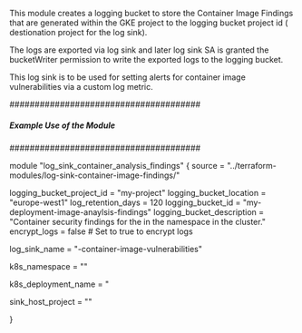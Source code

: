 This module creates a logging bucket to store the Container Image Findings that are generated within the GKE project to the logging bucket project id ( destionation project for the log sink).

The logs are exported via log sink and later log sink SA is granted the bucketWriter permission to write the exported logs to the logging bucket.

This log sink is to be used for setting alerts for container image vulnerabilities via a custom log metric.


######################################
##### Example Use of the Module ######
######################################

module "log_sink_container_analysis_findings" {
  source          = "../terraform-modules/log-sink-container-image-findings/"

  logging_bucket_project_id     = "my-project"
  logging_bucket_location       = "europe-west1"
  log_retention_days            = 120
  logging_bucket_id             = "my-deployment-image-anaylsis-findings"
  logging_bucket_description    = "Container security findings for the  <my-deployment> in the <my-namespace> namespace in the <my-gke-cluster> cluster."
  encrypt_logs                  = false # Set to true to encrypt logs

  log_sink_name                 = "<my-deployment>-container-image-vulnerabilities"

  k8s_namespace                 = "<my-namespace>"

  k8s_deployment_name           = <my-deployment>"

  sink_host_project             = "<my-gke-cluster>"


}